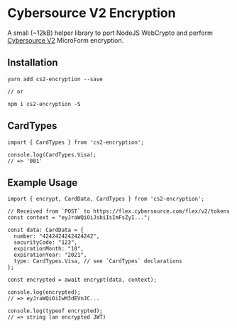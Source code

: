 # Cybersource V2 Encryption
A small (~12kB) helper library to port NodeJS WebCrypto and perform [Cybersource V2](https://www.cybersource.com/en-us.html) MicroForm encryption. 

## Installation
```
yarn add cs2-encryption --save

// or

npm i cs2-encryption -S
```


## CardTypes
```
import { CardTypes } from 'cs2-encryption';

console.log(CardTypes.Visa);
// => '001'
```

## Example Usage
```
import { encrypt, CardData, CardTypes } from 'cs2-encryption';

// Received from `POST` to https://flex.cybersource.com/flex/v2/tokens
const context = "eyJraWQiOiJsbiIsImFsZyI...";

const data: CardData = {
  number: "4242424242424242",
  securityCode: "123",
  expirationMonth: "10",
  expirationYear: "2021",
  type: CardTypes.Visa, // see `CardTypes` declarations 
};

const encrypted = await encrypt(data, context);

console.log(encrypted);
// => eyJraWQiOiIwM3dEVnJC...

console.log(typeof encrypted);
// => string (an encrypted JWT)

```
